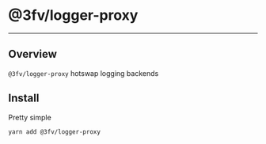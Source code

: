 # @3fv/logger-proxy
---


## Overview

`@3fv/logger-proxy` hotswap logging backends


## Install
Pretty simple

```bash
yarn add @3fv/logger-proxy
```

